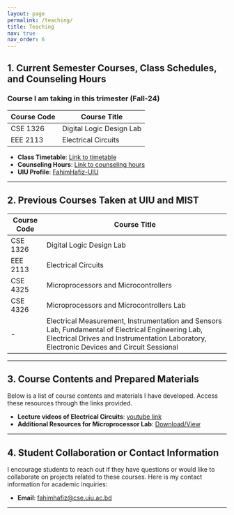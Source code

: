 ```yaml
---
layout: page
permalink: /teaching/
title: Teaching
nav: true
nav_order: 6
---
```


## 1. Current Semester Courses, Class Schedules, and Counseling Hours

### Course I am taking in this trimester (Fall-24)

| Course Code | Course Title                | 
|-------------|-----------------------------|
| CSE 1326    | Digital Logic Design Lab    |
| EEE 2113    | Electrical Circuits         |

- **Class Timetable**: [Link to timetable](https://drive.google.com/file/d/1l462mMSAXW9FpthHNGoJADM6qty8avZy/view?usp=sharing) <!-- Replace with your actual link -->
- **Counseling Hours**: [Link to counseling hours](https://drive.google.com/file/d/1l462mMSAXW9FpthHNGoJADM6qty8avZy/view?usp=sharing) <!-- Replace with your actual link -->
- **UIU Profile**: [FahimHafiz-UIU](https://cse.uiu.ac.bd/faculty/hafiz-fahim/)

---

## 2. Previous Courses Taken at UIU and MIST

| Course Code | Course Title                | 
|-------------|-----------------------------|
| CSE 1326    | Digital Logic Design Lab    |
| EEE 2113    | Electrical Circuits         |
| CSE 4325    | Microprocessors and Microcontrollers|
| CSE 4326    | Microprocessors and Microcontrollers Lab|
| -    | Electrical Measurement, Instrumentation and Sensors Lab, Fundamental of Electrical Engineering Lab, Electrical Drives and Instrumentation Laboratory, Electronic Devices and Circuit Sessional|


---

## 3. Course Contents and Prepared Materials

Below is a list of course contents and materials I have developed. Access these resources through the links provided.

- **Lecture videos of Electrical Circuits**: [youtube link](https://www.youtube.com/watch?v=BS_4HF-jJo4&list=PLeZJy4pEspfXnRNQVBZNWV3o6iW1EFkuh) <!-- Replace with actual link to content -->
- **Additional Resources for Microprocessor Lab**: [Download/View](https://drive.google.com/drive/folders/1v3L521lrYT-jDrogyw1WsOpBL3VrJy7c?usp=sharing)

---

## 4. Student Collaboration or Contact Information

I encourage students to reach out if they have questions or would like to collaborate on projects related to these courses. Here is my contact information for academic inquiries:

- **Email**: [fahimhafiz@cse.uiu.ac.bd](mailto:fahimhafiz@cse.uiu.ac.bd)

---
